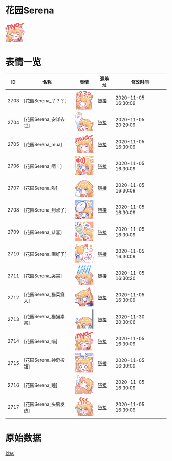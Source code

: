 # 花园Serena

<img src="./cover.png" height="60" alt="cover" />

# 表情一览

|ID|名称|表情|源地址|修改时间|
|----|----|----|----|----|
|2703|[花园Serena_？？？]|<img src="./pic/002703_%5B花园Serena_？？？%5D.png" height="60" alt="？？？"/>|[链接](http://i0.hdslb.com/bfs/emote/42f7ab2a562d000929979976d30669bec042662f.png)|2020-11-05 16:30:09|
|2704|[花园Serena_安详去世]|<img src="./pic/002704_%5B花园Serena_安详去世%5D.png" height="60" alt="安详去世"/>|[链接](http://i0.hdslb.com/bfs/emote/cdf595646132b98dcf1d230d351b2738d68f49c3.png)|2020-11-05 20:29:09|
|2705|[花园Serena_mua]|<img src="./pic/002705_%5B花园Serena_mua%5D.png" height="60" alt="mua"/>|[链接](http://i0.hdslb.com/bfs/emote/20319d3948da83f666a643b2c8103e6da0e36721.png)|2020-11-05 16:30:09|
|2706|[花园Serena_啊！]|<img src="./pic/002706_%5B花园Serena_啊！%5D.png" height="60" alt="啊！"/>|[链接](http://i0.hdslb.com/bfs/emote/a2e620950d577a4bae7f52f2143cf23aaa033f9d.png)|2020-11-05 16:30:09|
|2707|[花园Serena_唉]|<img src="./pic/002707_%5B花园Serena_唉%5D.png" height="60" alt="唉"/>|[链接](http://i0.hdslb.com/bfs/emote/2d046cbbabd4fc39c01cfb268adf4b56fe69d276.png)|2020-11-05 16:30:09|
|2708|[花园Serena_到点了]|<img src="./pic/002708_%5B花园Serena_到点了%5D.png" height="60" alt="到点了"/>|[链接](http://i0.hdslb.com/bfs/emote/af2f6c0dd1155f4aefb610cc6d09c135df9e6752.png)|2020-11-05 16:30:09|
|2709|[花园Serena_恭喜]|<img src="./pic/002709_%5B花园Serena_恭喜%5D.png" height="60" alt="恭喜"/>|[链接](http://i0.hdslb.com/bfs/emote/c1d8361755bb135d24b3b4680fe6ba03c086b395.png)|2020-11-05 16:30:09|
|2710|[花园Serena_画好了]|<img src="./pic/002710_%5B花园Serena_画好了%5D.png" height="60" alt="画好了"/>|[链接](http://i0.hdslb.com/bfs/emote/07db01e9df3376e659e8e80915dbe469f63939ff.png)|2020-11-05 16:30:09|
|2711|[花园Serena_哭哭]|<img src="./pic/002711_%5B花园Serena_哭哭%5D.png" height="60" alt="哭哭"/>|[链接](http://i0.hdslb.com/bfs/emote/c7e1684e94ca8a1e7dd770df427ce7aa3d106f5b.png)|2020-11-05 16:30:20|
|2712|[花园Serena_猫菜瘾大]|<img src="./pic/002712_%5B花园Serena_猫菜瘾大%5D.png" height="60" alt="猫菜瘾大"/>|[链接](http://i0.hdslb.com/bfs/emote/b7cc65d17b93ebb50b9a218d8a05dd2a63bccabc.png)|2020-11-05 16:30:09|
|2713|[花园Serena_猫猫祟祟]|<img src="./pic/002713_%5B花园Serena_猫猫祟祟%5D.png" height="60" alt="猫猫祟祟"/>|[链接](http://i0.hdslb.com/bfs/emote/3fc4273a3cb4b189b473f0e1db51d7c064ae19c3.png)|2020-11-30 20:30:06|
|2714|[花园Serena_喵]|<img src="./pic/002714_%5B花园Serena_喵%5D.png" height="60" alt="喵"/>|[链接](http://i0.hdslb.com/bfs/emote/4159859e6c9c2e0476299454b6015c2659149e3c.png)|2020-11-05 16:30:09|
|2715|[花园Serena_神奇按钮]|<img src="./pic/002715_%5B花园Serena_神奇按钮%5D.png" height="60" alt="神奇按钮"/>|[链接](http://i0.hdslb.com/bfs/emote/d9a1f82dac9133cf7b569c5bcb6fb09595b9f4fa.png)|2020-11-05 16:30:09|
|2716|[花园Serena_睡]|<img src="./pic/002716_%5B花园Serena_睡%5D.png" height="60" alt="睡"/>|[链接](http://i0.hdslb.com/bfs/emote/ae8ad8fd2a8d14e53938ba7dc7ca22681143dc09.png)|2020-11-05 16:30:09|
|2717|[花园Serena_头脑发热]|<img src="./pic/002717_%5B花园Serena_头脑发热%5D.png" height="60" alt="头脑发热"/>|[链接](http://i0.hdslb.com/bfs/emote/4c18c565ff57a7eb8f3e43a742653ee5d5a514c2.png)|2020-11-05 16:30:09|

# 原始数据

[跳转](./raw.json)

